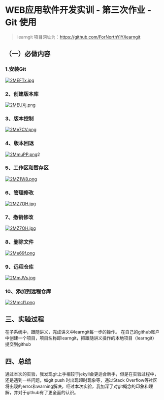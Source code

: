 # WEB应用软件开发实训 - 第三次作业 - Git 使用

>learngit 项目网址为：https://github.com/ForNorthYiY/learngit


## （一）必做内容

### 1.安装Git

[![2MEFTx.jpg](https://z3.ax1x.com/2021/06/02/2MEFTx.jpg)](https://imgtu.com/i/2MEFTx)
### 2、创建版本库

[![2MEUXj.png](https://z3.ax1x.com/2021/06/02/2MEUXj.png)](https://imgtu.com/i/2MEUXj)
### 3、版本控制

[![2Me7CV.png](https://z3.ax1x.com/2021/06/02/2Me7CV.png)](https://imgtu.com/i/2Me7CV)
### 4、版本回退

[![2MmuPP.png](https://z3.ax1x.com/2021/06/02/2MmuPP.png)](https://imgtu.com/i/2MmuPP)2
### 5、工作区和暂存区

[![2MZ1W8.png](https://z3.ax1x.com/2021/06/02/2MZ1W8.png)](https://imgtu.com/i/2MZ1W8)
### 6、管理修改

[![2MZ7OH.jpg](https://z3.ax1x.com/2021/06/02/2MZ7OH.jpg)](https://imgtu.com/i/2MZ7OH)
### 7、撤销修改

[![2MZ7OH.jpg](https://z3.ax1x.com/2021/06/02/2MZ7OH.jpg)](https://imgtu.com/i/2MZ7OH)
### 8、删除文件

[![2Me69f.png](https://z3.ax1x.com/2021/06/02/2Me69f.png)](https://imgtu.com/i/2Me69f)
### 9、远程仓库

[![2MmJVs.jpg](https://z3.ax1x.com/2021/06/02/2MmJVs.jpg)](https://imgtu.com/i/2MmJVs)
### 10、添加到远程仓库

[![2MmcI1.png](https://z3.ax1x.com/2021/06/02/2MmcI1.png)](https://imgtu.com/i/2MmcI1)

## 三、实验过程

在子系统中，跟随讲义，完成讲义中learngit每一步的操作。
在自己的github账户中创建一个项目，项目名称即learngit，把跟随讲义操作的本地项目（learngit）提交到github
## 四、总结
通过本次的实验，我发现git上手相较于jekyll会更适合新手，但是在实验过程中，还是遇到一些问题，如git push 时出现超时现象等，通过Stack Overflow等社区将出现的error和warning解决，经过本次实验，我加深了对git概念的印象和理解，并对于github有了更全面的认识。